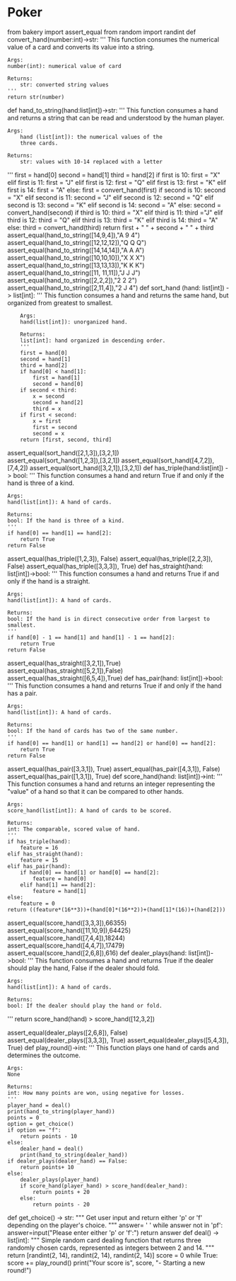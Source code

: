 # Poker
from bakery import assert_equal
from random import randint
def convert_hand(number:int)->str:
    '''
    This function consumes the numerical value of a
    card and converts its value into a string.
    
    Args:
    number(int): numerical value of card
    
    Returns:
        str: converted string values
    '''
    return str(number)
def hand_to_string(hand:list[int])->str:
    '''
    This function consumes a hand and returns a string
    that can be read and understood by the human player.
    
    Args:
        hand (list[int]): the numerical values of the
        three cards.
   
    Returns:
        str: values with 10-14 replaced with a letter
   '''
    first = hand[0]
    second = hand[1]
    third = hand[2]
    if first is 10:
        first = "X"
    elif first is 11:
        first = "J"
    elif first is 12:
        first = "Q"
    elif first is 13:
        first = "K"
    elif first is 14:
        first = "A"
    else:
        first = convert_hand(first)
    if second is 10:
        second = "X"
    elif second is 11:
        second = "J"
    elif second is 12:
        second = "Q"
    elif second is 13:
        second = "K"
    elif second is 14:
        second = "A"
    else: 
        second = convert_hand(second)
    if third is 10:
        third = "X"
    elif third is 11:
        third ="J"
    elif third is 12:
        third = "Q"
    elif third is 13:
        third = "K"
    elif third is 14:
        third = "A"
    else:
        third = convert_hand(third)
    return first + " " + second + " " + third
assert_equal(hand_to_string([14,9,4]),"A 9 4")
assert_equal(hand_to_string([12,12,12]),"Q Q Q")
assert_equal(hand_to_string([14,14,14]),"A A A")
assert_equal(hand_to_string([10,10,10]),"X X X")
assert_equal(hand_to_string([13,13,13]),"K K K")
assert_equal(hand_to_string([11, 11,11]),"J J J")
assert_equal(hand_to_string([2,2,2]),"2 2 2")
assert_equal(hand_to_string([2,11,4]),"2 J 4")
def sort_hand (hand: list[int]) -> list[int]:
        '''
        This function consumes a hand and returns the same hand,
        but organized from greatest to smallest.

        Args:
        hand(list[int]): unorganized hand.

        Returns:
        list[int]: hand organized in descending order.
        '''
        first = hand[0]
        second = hand[1]
        third = hand[2]
        if hand[0] < hand[1]:
            first = hand[1]
            second = hand[0]
        if second < third:
            x = second
            second = hand[2]
            third = x
        if first < second:
            x = first
            first = second
            second = x
        return [first, second, third]
assert_equal(sort_hand([2,1,3]),[3,2,1])  
assert_equal(sort_hand([1,2,3]),[3,2,1])
assert_equal(sort_hand([4,7,2]),[7,4,2])
assert_equal(sort_hand([3,2,1]),[3,2,1])
def has_triple(hand:list[int]) -> bool: 
    ''' 
    This function consumes a hand and return True
    if and only if the hand is three of a kind.
    
    Args:
    hand(list[int]): A hand of cards. 
    
    Returns:
    bool: If the hand is three of a kind.
    '''
    if hand[0] == hand[1] == hand[2]:
        return True
    return False

assert_equal(has_triple([1,2,3]), False)
assert_equal(has_triple([2,2,3]), False)
assert_equal(has_triple([3,3,3]), True)
def has_straight(hand: list[int])->bool: 
    '''
    This function consumes a hand and returns True if and only if the hand is a straight.
    
    Args:
    hand(list[int]): A hand of cards.
    
    Returns: 
    bool: If the hand is in direct consecutive order from largest to smallest.
    '''
    if hand[0] - 1 == hand[1] and hand[1] - 1 == hand[2]:
        return True
    return False
assert_equal(has_straight([3,2,1]),True)
assert_equal(has_straight([5,2,1]),False)
assert_equal(has_straight([6,5,4]),True)
def has_pair(hand: list[int])->bool:
    '''
    This function consumes a hand and returns
    True if and only if the hand has a pair.
    
    Args:
    hand(list[int]): A hand of cards. 
    
    Returns:
    bool: If the hand of cards has two of the same number.
    '''
    if hand[0] == hand[1] or hand[1] == hand[2] or hand[0] == hand[2]:
        return True
    return False
assert_equal(has_pair([3,3,1]), True)
assert_equal(has_pair([4,3,1]), False)
assert_equal(has_pair([1,3,1]), True)
def score_hand(hand: list[int])->int: 
    '''
    This function consumes a hand and returns an integer 
    representing the "value" of a hand so that it can be 
    compared to other hands.
    
    Args:
    score_hand(list[int]): A hand of cards to be scored.
    
    Returns:
    int: The comparable, scored value of hand.
    '''
    if has_triple(hand):
        feature = 16
    elif has_straight(hand):
        feature = 15
    elif has_pair(hand):
        if hand[0] == hand[1] or hand[0] == hand[2]:
            feature = hand[0]
        elif hand[1] == hand[2]:
            feature = hand[1]
    else: 
        feature = 0
    return ((feature*(16**3))+(hand[0]*(16**2))+(hand[1]*(16))+(hand[2]))
assert_equal(score_hand([3,3,3]),66355)
assert_equal(score_hand([11,10,9]),64425)
assert_equal(score_hand([7,4,4]),18244)
assert_equal(score_hand([4,4,7]),17479)
assert_equal(score_hand([2,6,8]),616)
def dealer_plays(hand: list[int])->bool: 
    '''
    This function consumes a hand and returns True
    if the dealer should play the hand, False if 
    the dealer should fold.
    
    Args:
    hand(list[int]): A hand of cards.
    
    Returns: 
    bool: If the dealer should play the hand or fold.
   '''
    return score_hand(hand) > score_hand([12,3,2])

assert_equal(dealer_plays([2,6,8]), False)
assert_equal(dealer_plays([3,3,3]), True)
assert_equal(dealer_plays([5,4,3]), True)
def play_round()->int:
    '''
    This function plays one hand of cards and 
    determines the outcome. 
    
    Args: 
    None
    
    Returns:
    int: How many points are won, using negative for losses.
    '''
    player_hand = deal()
    print(hand_to_string(player_hand))
    points = 0
    option = get_choice()
    if option == "f":
        return points - 10
    else:
        dealer_hand = deal()
        print(hand_to_string(dealer_hand))
    if dealer_plays(dealer_hand) == False: 
        return points+ 10
    else: 
        dealer_plays(player_hand)
        if score_hand(player_hand) > score_hand(dealer_hand):
            return points + 20
        else:
            return points - 20
def get_choice() -> str:
    """
    Get user input and return either 'p' or 'f' depending on the player's choice.
    """
    answer= ' '
    while answer not in 'pf':
        answer=input("Please enter either 'p' or 'f':")
    return answer
def deal() -> list[int]:
    """
    Simple random card dealing function that returns three randomly chosen cards,
    represented as integers between 2 and 14.
    """
    return [randint(2, 14), randint(2, 14), randint(2, 14)]
score = 0
while True:
    score += play_round()
    print("Your score is", score, "- Starting a new round!")
#

